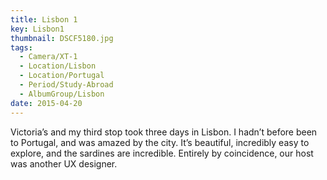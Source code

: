 ```yaml
---
title: Lisbon 1
key: Lisbon1
thumbnail: DSCF5180.jpg
tags:
  - Camera/XT-1
  - Location/Lisbon
  - Location/Portugal
  - Period/Study-Abroad
  - AlbumGroup/Lisbon
date: 2015-04-20
---
```

Victoria’s and my third stop took three days in Lisbon. I hadn’t before been to Portugal, and was amazed by the city. It’s beautiful, incredibly easy to explore, and the sardines are incredible. Entirely by coincidence, our host was another UX designer.
